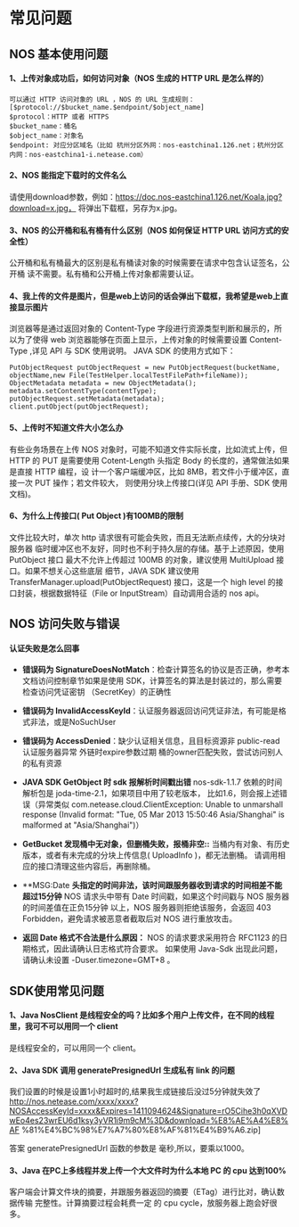 # 常见问题

## NOS 基本使用问题

#### 1、上传对象成功后，如何访问对象（NOS 生成的 HTTP URL 是怎么样的）

	可以通过 HTTP 访问对象的 URL ，NOS 的 URL 生成规则：[$protocol://$bucket_name.$endpoint/$object_name]
	$protocol：HTTP 或者 HTTPS
	$bucket_name：桶名
	$object_name：对象名
	$endpoint: 对应分区域名（比如 杭州分区外网：nos-eastchina1.126.net；杭州分区内网：nos-eastchina1-i.netease.com）

#### 2、NOS 能指定下载时的文件名么

请使用download参数，例如：https://doc.nos-eastchina1.126.net/Koala.jpg?download=x.jpg， 将弹出下载框，另存为x.jpg。

#### 3、NOS 的公开桶和私有桶有什么区别（NOS 如何保证 HTTP URL 访问方式的安全性）

公开桶和私有桶最大的区别是私有桶读对象的时候需要在请求中包含认证签名，公开桶 读不需要。私有桶和公开桶上传对象都需要认证。

#### 4、我上传的文件是图片，但是web上访问的话会弹出下载框，我希望是web上直接显示图片

浏览器等是通过返回对象的 Content-Type 字段进行资源类型判断和展示的，所以为了使得 web 浏览器能够在页面上显示，上传对象的时候需要设置 Content-Type ,详见 API 与 SDK 使用说明。 JAVA SDK 的使用方式如下：

    PutObjectRequest putObjectRequest = new PutObjectRequest(bucketName, objectName,new File(TestHelper.localTestFilePath+fileName));
    ObjectMetadata metadata = new ObjectMetadata();
    metadata.setContentType(contentType);
    putObjectRequest.setMetadata(metadata);
    client.putObject(putObjectRequest);

#### 5、上传时不知道文件大小怎么办

有些业务场景在上传 NOS 对象时，可能不知道文件实际长度，比如流式上传，但 HTTP 的 PUT 是需要使用 Cotent-Length 头指定 Body 的长度的，通常做法如果是直接 HTTP 编程，设 计一个客户端缓冲区，比如 8MB，若文件小于缓冲区，直接一次 PUT 操作；若文件较大， 则使用分块上传接口(详见 API 手册、SDK 使用文档)。

#### 6、为什么上传接口( Put Object )有100MB的限制

文件比较大时，单次 http 请求很有可能会失败，而且无法断点续传，大的分块对服务器 临时缓冲区也不友好，同时也不利于持久层的存储。基于上述原因，使用 PutObject 接口 最大不允许上传超过 100MB 的对象，建议使用 MultiUpload 接口。如果不想关心这些底层 细节，JAVA SDK 建议使用 TransferManager.upload(PutObjectRequest) 接口，这是一个 high level 的接口封装，根据数据特征（File or InputStream）自动调用合适的 nos api。

## NOS 访问失败与错误

#### 认证失败是怎么回事

* **错误码为 SignatureDoesNotMatch**：检查计算签名的协议是否正确，参考本文档访问控制章节如果是使用 SDK，计算签名的算法是封装过的，那么需要检查访问凭证密钥 （SecretKey）的正确性

* **错误码为 InvalidAccessKeyId**：认证服务器返回访问凭证非法，有可能是格式非法，或是NoSuchUser

* **错误码为 AccessDenied**：缺少认证相关信息，且目标资源非 public-read 认证服务器异常 外链时expire参数过期 桶的owner匹配失败，尝试访问别人的私有资源

* **JAVA SDK GetObject 时 sdk 报解析时间戳出错**
nos-sdk-1.1.7 依赖的时间解析包是 joda-time-2.1，如果项目中用了较老版本， 比如1.6，则会报上述错误（异常类似 com.netease.cloud.ClientException: Unable to unmarshall response (Invalid format: "Tue, 05 Mar 2013 15:50:46 Asia/Shanghai" is malformed at "Asia/Shanghai")）

* **GetBucket 发现桶中无对象，但删桶失败，报桶非空::**
当桶内有对象、有历史版本，或者有未完成的分块上传信息( UploadInfo )，都无法删桶。 请调用相应的接口清理这些内容后，再删除桶。

* **MSG:Date **头指定的时间非法，该时间跟服务器收到请求的时间相差不能超过15分钟**
NOS 请求头中带有 Date 时间戳，如果这个时间戳与 NOS 服务器的时间差值在正负15分钟 以上，NOS 服务器则拒绝该服务，会返回 403 Forbidden，避免请求被恶意者截取后对 NOS 进行重放攻击。

* **返回 Date 格式不合法是什么原因：**
NOS 的请求要求采用符合 RFC1123 的日期格式，因此请确认日志格式符合要求。 如果使用 Java-Sdk 出现此问题，请确认未设置 \-Duser.timezone=GMT+8 。

## SDK使用常见问题

#### 1、Java NosClient 是线程安全的吗？比如多个用户上传文件，在不同的线程里，我可不可以用同一个 client

是线程安全的，可以用同一个 client。

#### 2、Java SDK 调用 generatePresignedUrl 生成私有 link 的问题

我们设置的时候是设置1小时超时的,结果我生成链接后没过5分钟就失效了 http://nos.netease.com/xxxx/xxxx?NOSAccessKeyId=xxxx&Expires=1411094624&Signature=rO5Cihe3h0qXVDwEo4es23wrEU6d1ksy3yVR1i9m9cM%3D&download=%E8%AE%A4%E8%AF %81%E4%BC%98%E7%A7%80%E8%AF%81%E4%B9%A6.zip]

答案 generatePresignedUrl 函数的参数是 毫秒,所以，要乘以1000。

#### 3、Java 在PC上多线程并发上传一个大文件时为什么本地 PC 的 cpu 达到100%

客户端会计算文件块的摘要，并跟服务器返回的摘要（ETag）进行比对，确认数据传输 完整性。计算摘要过程会耗费一定 的 cpu cycle，放服务器上跑会好很多。